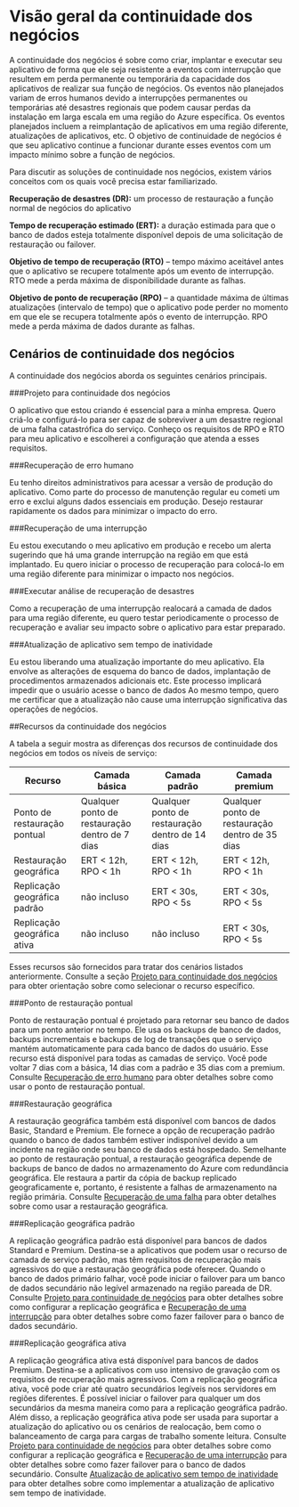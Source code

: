 <properties 
   pageTitle="Visão geral da continuidade dos negócios no Banco de dados SQL do Azure"
   description="Conheça os recursos internos e as opções disponíveis do Banco de Dados SQL Azures que ajudam a manter seus aplicativos de nuvem críticos em execução e o ajudam na recuperação de interrupções e erros."
   services="sql-database"
   documentationCenter="" 
   authors="elfisher" 
   manager="jeffreyg" 
   editor="monicar"/>

<tags
   ms.service="sql-database"
   ms.devlang="NA"
   ms.topic="article"
   ms.tgt_pltfrm="NA"
   ms.workload="data-management" 
   ms.date="04/13/2015"
   ms.author="elfish"/>

# Visão geral da continuidade dos negócios

A continuidade dos negócios é sobre como criar, implantar e executar seu aplicativo de forma que ele seja resistente a eventos com interrupção que resultem em perda permanente ou temporária da capacidade dos aplicativos de realizar sua função de negócios. Os eventos não planejados variam de erros humanos devido a interrupções permanentes ou temporárias até desastres regionais que podem causar perdas da instalação em larga escala em uma região do Azure específica. Os eventos planejados incluem a reimplantação de aplicativos em uma região diferente, atualizações de aplicativos, etc. O objetivo de continuidade de negócios é que seu aplicativo continue a funcionar durante esses eventos com um impacto mínimo sobre a função de negócios.

Para discutir as soluções de continuidade nos negócios, existem vários conceitos com os quais você precisa estar familiarizado.

**Recuperação de desastres (DR):** um processo de restauração a função normal de negócios do aplicativo

**Tempo de recuperação estimado (ERT):** a duração estimada para que o banco de dados esteja totalmente disponível depois de uma solicitação de restauração ou failover.

**Objetivo de tempo de recuperação (RTO)** – tempo máximo aceitável antes que o aplicativo se recupere totalmente após um evento de interrupção. RTO mede a perda máxima de disponibilidade durante as falhas.

**Objetivo de ponto de recuperação (RPO)** – a quantidade máxima de últimas atualizações (intervalo de tempo) que o aplicativo pode perder no momento em que ele se recupera totalmente após o evento de interrupção. RPO mede a perda máxima de dados durante as falhas.


## Cenários de continuidade dos negócios

A continuidade dos negócios aborda os seguintes cenários principais.

###Projeto para continuidade dos negócios

O aplicativo que estou criando é essencial para a minha empresa. Quero criá-lo e configurá-lo para ser capaz de sobreviver a um desastre regional de uma falha catastrófica do serviço. Conheço os requisitos de RPO e RTO para meu aplicativo e escolherei a configuração que atenda a esses requisitos.

###Recuperação de erro humano

Eu tenho direitos administrativos para acessar a versão de produção do aplicativo. Como parte do processo de manutenção regular eu cometi um erro e exclui alguns dados essenciais em produção. Desejo restaurar rapidamente os dados para minimizar o impacto do erro.

###Recuperação de uma interrupção

Eu estou executando o meu aplicativo em produção e recebo um alerta sugerindo que há uma grande interrupção na região em que está implantado. Eu quero iniciar o processo de recuperação para colocá-lo em uma região diferente para minimizar o impacto nos negócios.

###Executar análise de recuperação de desastres

Como a recuperação de uma interrupção realocará a camada de dados para uma região diferente, eu quero testar periodicamente o processo de recuperação e avaliar seu impacto sobre o aplicativo para estar preparado.

###Atualização de aplicativo sem tempo de inatividade

Eu estou liberando uma atualização importante do meu aplicativo. Ela envolve as alterações de esquema do banco de dados, implantação de procedimentos armazenados adicionais etc. Este processo implicará impedir que o usuário acesse o banco de dados Ao mesmo tempo, quero me certificar que a atualização não cause uma interrupção significativa das operações de negócios.

##Recursos da continuidade dos negócios

A tabela a seguir mostra as diferenças dos recursos de continuidade dos negócios em todos os níveis de serviço:

| Recurso | Camada básica | Camada padrão |Camada premium 
| --- |--- | --- | ---
| Ponto de restauração pontual | Qualquer ponto de restauração dentro de 7 dias | Qualquer ponto de restauração dentro de 14 dias | Qualquer ponto de restauração dentro de 35 dias
| Restauração geográfica | ERT < 12h, RPO < 1h | ERT < 12h, RPO < 1h | ERT < 12h, RPO < 1h
| Replicação geográfica padrão | não incluso | ERT < 30s, RPO < 5s | ERT < 30s, RPO < 5s
| Replicação geográfica ativa | não incluso | não incluso | ERT < 30s, RPO < 5s

Esses recursos são fornecidos para tratar dos cenários listados anteriormente. Consulte a seção [Projeto para continuidade dos negócios](sql-database-business-continuity-design.md) para obter orientação sobre como selecionar o recurso específico.

###Ponto de restauração pontual

Ponto de restauração pontual é projetado para retornar seu banco de dados para um ponto anterior no tempo. Ele usa os backups de banco de dados, backups incrementais e backups de log de transações que o serviço mantém automaticamente para cada banco de dados do usuário. Esse recurso está disponível para todas as camadas de serviço. Você pode voltar 7 dias com a básica, 14 dias com a padrão e 35 dias com a premium. Consulte [Recuperação de erro humano](sql-database-user-error-recovery.md) para obter detalhes sobre como usar o ponto de restauração pontual.

###Restauração geográfica

A restauração geográfica também está disponível com bancos de dados Basic, Standard e Premium. Ele fornece a opção de recuperação padrão quando o banco de dados também estiver indisponível devido a um incidente na região onde seu banco de dados está hospedado. Semelhante ao ponto de restauração pontual, a restauração geográfica depende de backups de banco de dados no armazenamento do Azure com redundância geográfica. Ele restaura a partir da cópia de backup replicado geograficamente e, portanto, é resistente a falhas de armazenamento na região primária. Consulte [Recuperação de uma falha](sql-database-disaster-recovery.md) para obter detalhes sobre como usar a restauração geográfica.

###Replicação geográfica padrão

A replicação geográfica padrão está disponível para bancos de dados Standard e Premium. Destina-se a aplicativos que podem usar o recurso de camada de serviço padrão, mas têm requisitos de recuperação mais agressivos do que a restauração geográfica pode oferecer. Quando o banco de dados primário falhar, você pode iniciar o failover para um banco de dados secundário não legível armazenado na região pareada de DR. Consulte [Projeto para continuidade de negócios](sql-database-business-continuity-design.md) para obter detalhes sobre como configurar a replicação geográfica e [Recuperação de uma interrupção](sql-database-disaster-recovery.md) para obter detalhes sobre como fazer failover para o banco de dados secundário.

###Replicação geográfica ativa

A replicação geográfica ativa está disponível para bancos de dados Premium. Destina-se a aplicativos com uso intensivo de gravação com os requisitos de recuperação mais agressivos. Com a replicação geográfica ativa, você pode criar até quatro secundários legíveis nos servidores em regiões diferentes. É possível iniciar o failover para qualquer um dos secundários da mesma maneira como para a replicação geográfica padrão. Além disso, a replicação geográfica ativa pode ser usada para suportar a atualização do aplicativo ou os cenários de realocação, bem como o balanceamento de carga para cargas de trabalho somente leitura. Consulte [Projeto para continuidade de negócios](sql-database-business-continuity-design.md) para obter detalhes sobre como configurar a replicação geográfica e [Recuperação de uma interrupção](sql-database-disaster-recovery.md) para obter detalhes sobre como fazer failover para o banco de dados secundário. Consulte [Atualização de aplicativo sem tempo de inatividade](sql-database-business-continuity-application-upgrade.md) para obter detalhes sobre como implementar a atualização de aplicativo sem tempo de inatividade.



 

<!---HONumber=July15_HO2-->